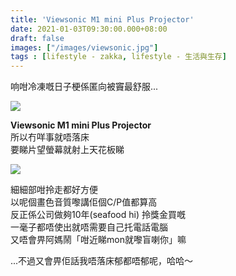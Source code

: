```yaml
---
title: 'Viewsonic M1 mini Plus Projector'
date: 2021-01-03T09:30:00.000+08:00
draft: false
images: ["/images/viewsonic.jpg"]
tags : [lifestyle - zakka, lifestyle - 生活與生存]
---
```


响咁冷凍嘅日子梗係匿向被竇最舒服...  

![](/images/viewsonic.jpg)

**Viewsonic M1 mini Plus Projector**  
所以冇咩事就唔落床  
要睇片望螢幕就射上天花板睇  

![](/images/viewsonic1.jpg)

細細部咁拎走都好方便  
以呢個畫色音質嚟講佢個C/P值都算高  
反正係公司做夠10年(seafood hi) 拎獎金買嘅  
一毫子都唔使出就唔需要自己托電話電腦  
又唔會畀阿媽鬧「咁近睇mon就嚟盲喇你」嘛  
  
...不過又會畀佢話我唔落床郁都唔郁呢，哈哈～  
